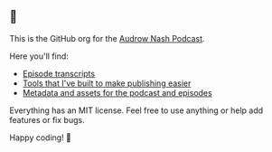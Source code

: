 ## 👋

This is the GitHub org for the [Audrow Nash Podcast](https://podcasters.spotify.com/pod/show/audrow1).

Here you'll find:

* [Episode transcripts](https://github.com/audrow-nash-podcast/transcripts)
* [Tools that I've built to make publishing easier](https://github.com/audrow-nash-podcast/text-tools)
* [Metadata and assets for the podcast and episodes](https://github.com/audrow-nash-podcast/metadata-and-assets)

Everything has an MIT license. Feel free to use anything or help add features or fix bugs.

Happy coding! 🤖
